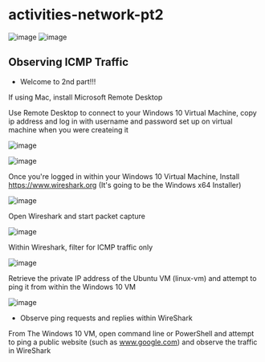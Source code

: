 # activities-network-pt2


![image](https://github.com/user-attachments/assets/4ed2242a-809c-45a7-9fab-4091aef6f850)    ![image](https://github.com/user-attachments/assets/8ad90810-eb97-4e8a-877a-8c34541b3594)





<h2>Observing ICMP Traffic</h2>

- Welcome to 2nd part!!!








If using Mac, install Microsoft Remote Desktop




Use Remote Desktop to connect to your Windows 10 Virtual Machine, copy ip address and log in with username and password set up on virtual machine when you were createing it

![image](https://github.com/user-attachments/assets/51b86540-027b-4bcf-8f4b-8cac82c74ebd)


![image](https://github.com/user-attachments/assets/cd79c046-0012-4767-972f-1ed925537e36)



Once you're logged in within your Windows 10 Virtual Machine, Install https://www.wireshark.org (It's going to be the Windows x64 Installer)



![image](https://github.com/user-attachments/assets/9a6f3ecc-f272-4e8e-b87a-e33e2f9f4335)




Open Wireshark and start packet capture

![image](https://github.com/user-attachments/assets/b8bffe7b-241f-45f3-a514-75611073f98c)



Within Wireshark, filter for ICMP traffic only

![image](https://github.com/user-attachments/assets/06f24044-34f9-4d9a-9486-4046e6bac987)



Retrieve the private IP address of the Ubuntu VM (linux-vm) and attempt to ping it from within the Windows 10 VM


![image](https://github.com/user-attachments/assets/5dff8edb-9da7-4458-859e-b21405a19711)




- Observe ping requests and replies within WireShark


  
From The Windows 10 VM, open command line or PowerShell and attempt to ping a public website (such as www.google.com) and observe the traffic in WireShark

